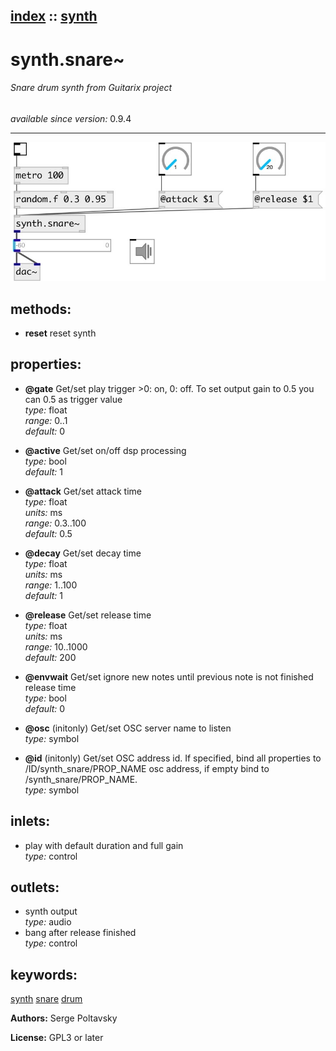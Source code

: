 [index](index.html) :: [synth](category_synth.html)
---

# synth.snare~

###### Snare drum synth from Guitarix project

*available since version:* 0.9.4

---




[![example](../examples/img/synth.snare~.jpg)](../examples/pd/synth.snare~.pd)





## methods:

* **reset**
reset synth<br>




## properties:

* **@gate** 
Get/set play trigger &gt;0: on, 0: off. To set output gain to 0.5 you can 0.5 as trigger
value<br>
_type:_ float<br>
_range:_ 0..1<br>
_default:_ 0<br>

* **@active** 
Get/set on/off dsp processing<br>
_type:_ bool<br>
_default:_ 1<br>

* **@attack** 
Get/set attack time<br>
_type:_ float<br>
_units:_ ms<br>
_range:_ 0.3..100<br>
_default:_ 0.5<br>

* **@decay** 
Get/set decay time<br>
_type:_ float<br>
_units:_ ms<br>
_range:_ 1..100<br>
_default:_ 1<br>

* **@release** 
Get/set release time<br>
_type:_ float<br>
_units:_ ms<br>
_range:_ 10..1000<br>
_default:_ 200<br>

* **@envwait** 
Get/set ignore new notes until previous note is not finished release time<br>
_type:_ bool<br>
_default:_ 0<br>

* **@osc** (initonly)
Get/set OSC server name to listen<br>
_type:_ symbol<br>

* **@id** (initonly)
Get/set OSC address id. If specified, bind all properties to /ID/synth_snare/PROP_NAME
osc address, if empty bind to /synth_snare/PROP_NAME.<br>
_type:_ symbol<br>



## inlets:

* play with default duration and full gain<br>
_type:_ control



## outlets:

* synth output<br>
_type:_ audio
* bang after release finished<br>
_type:_ control



## keywords:

[synth](keywords/synth.html)
[snare](keywords/snare.html)
[drum](keywords/drum.html)






**Authors:** Serge Poltavsky




**License:** GPL3 or later





